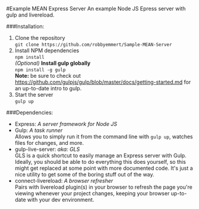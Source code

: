 #Example MEAN Express Server
An example Node JS Epress server with gulp and livereload.

###Installation:
1. Clone the repository  
`git clone https://github.com/robbyemmert/Sample-MEAN-Server`
2. Install NPM dependencies  
`npm install`  
*(Optional)* **Install gulp globally**  
`npm install -g gulp`  
**Note:** be sure to check out https://github.com/gulpjs/gulp/blob/master/docs/getting-started.md
for an up-to-date intro to gulp.
3. Start the server  
`gulp up`

###Dependencies:
- Express: *A server framework for Node JS*
- Gulp: *A task runner*  
Allows you to simply run it from the command line with `gulp up`, watches files for changes, and more.
- gulp-live-server: *aka: GLS*  
GLS is a quick shortcut to easily manage an Express server with Gulp.  Ideally, you should be able to do everything this does yourself, so this might get replaced at some point with more documented code.  It's just a nice utility to get some of the boring stuff out of the way.
- connect-livereload: *A browser refresher*  
Pairs with livereload plugin(s) in your browser to refresh the page you're viewing whenever your project changes, keeping your browser up-to-date with your dev environment.
